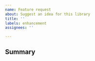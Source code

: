 ```yaml
---
name: Feature request
about: Suggest an idea for this library
title: ''
labels: enhancement
assignees: ''

---
```


## Summary

